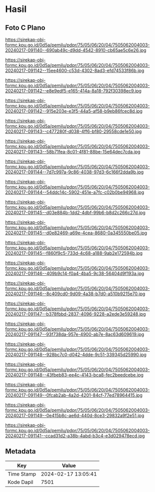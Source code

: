 # Hasil

## Foto C Plano

https://sirekap-obj-formc.kpu.go.id/0d5a/pemilu/pdpr/75/05/06/20/04/7505062004003-20240217-091140--690ab49c-d9dd-4542-8910-cb65ae5c6e26.jpg

https://sirekap-obj-formc.kpu.go.id/0d5a/pemilu/pdpr/75/05/06/20/04/7505062004003-20240217-091142--15ee4600-c53d-4302-8ad3-efd74533f86b.jpg

https://sirekap-obj-formc.kpu.go.id/0d5a/pemilu/pdpr/75/05/06/20/04/7505062004003-20240217-091142--e8e9edf5-e165-414a-8a18-792f30398ec9.jpg

https://sirekap-obj-formc.kpu.go.id/0d5a/pemilu/pdpr/75/05/06/20/04/7505062004003-20240217-091142--915e203e-e3f5-44a5-af58-b9eb86fcec8d.jpg

https://sirekap-obj-formc.kpu.go.id/0d5a/pemilu/pdpr/75/05/06/20/04/7505062004003-20240217-091143--c477280f-d038-4ff6-bf80-29558cde1e50.jpg

https://sirekap-obj-formc.kpu.go.id/0d5a/pemilu/pdpr/75/05/06/20/04/7505062004003-20240217-091143--58b71fea-8c01-4f81-88be-15e64dec7cda.jpg

https://sirekap-obj-formc.kpu.go.id/0d5a/pemilu/pdpr/75/05/06/20/04/7505062004003-20240217-091144--7d7c997a-9c86-4038-97d3-6c166f2dda9b.jpg

https://sirekap-obj-formc.kpu.go.id/0d5a/pemilu/pdpr/75/05/06/20/04/7505062004003-20240217-091144--54ddc14c-5902-451e-a7fc-c02b0be94968.jpg

https://sirekap-obj-formc.kpu.go.id/0d5a/pemilu/pdpr/75/05/06/20/04/7505062004003-20240217-091145--d03e884b-1dd2-4dbf-99b6-b8d2c266c27d.jpg

https://sirekap-obj-formc.kpu.go.id/0d5a/pemilu/pdpr/75/05/06/20/04/7505062004003-20240217-091145--d0e82469-a69e-4cea-8680-0a345550be05.jpg

https://sirekap-obj-formc.kpu.go.id/0d5a/pemilu/pdpr/75/05/06/20/04/7505062004003-20240217-091145--f860f9c5-733d-4c68-a188-9ab2e172594b.jpg

https://sirekap-obj-formc.kpu.go.id/0d5a/pemilu/pdpr/75/05/06/20/04/7505062004003-20240217-091146--409b9c14-f0a4-4ba5-9c38-56404d9f193a.jpg

https://sirekap-obj-formc.kpu.go.id/0d5a/pemilu/pdpr/75/05/06/20/04/7505062004003-20240217-091146--8c409cd0-9d09-4a38-b7d0-a510b9215e70.jpg

https://sirekap-obj-formc.kpu.go.id/0d5a/pemilu/pdpr/75/05/06/20/04/7505062004003-20240217-091147--b378fbbd-2837-4096-9228-a2ede3e59248.jpg

https://sirekap-obj-formc.kpu.go.id/0d5a/pemilu/pdpr/75/05/06/20/04/7505062004003-20240217-091147--93f738da-957e-4900-ab7e-8ac63d609619.jpg

https://sirekap-obj-formc.kpu.go.id/0d5a/pemilu/pdpr/75/05/06/20/04/7505062004003-20240217-091148--928bc7c0-d042-4dde-9c51-339345d25990.jpg

https://sirekap-obj-formc.kpu.go.id/0d5a/pemilu/pdpr/75/05/06/20/04/7505062004003-20240217-091148--43fbeb83-ee4c-4143-bca8-fec2beedcebe.jpg

https://sirekap-obj-formc.kpu.go.id/0d5a/pemilu/pdpr/75/05/06/20/04/7505062004003-20240217-091149--0fcab2ab-4a2d-4201-84cf-77ed78964415.jpg

https://sirekap-obj-formc.kpu.go.id/0d5a/pemilu/pdpr/75/05/06/20/04/7505062004003-20240217-091149--0e415b8c-ae6d-440d-8ce3-29832a9f2e51.jpg

https://sirekap-obj-formc.kpu.go.id/0d5a/pemilu/pdpr/75/05/06/20/04/7505062004003-20240217-091141--ccad31d2-a38b-4abd-b3c4-e3d029478ecd.jpg


## Metadata

| Key        | Value               |
| ---------- | ------------------- |
| Time Stamp | 2024-02-17 13:05:41 |
| Kode Dapil | 7501                |



